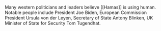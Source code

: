 Many western politicians and leaders believe [[Hamas]] is using human. Notable people include President Joe Biden, European Commission President Ursula von der Leyen,  Secretary of State Antony Blinken, UK Minister of State for Security Tom Tugendhat.

